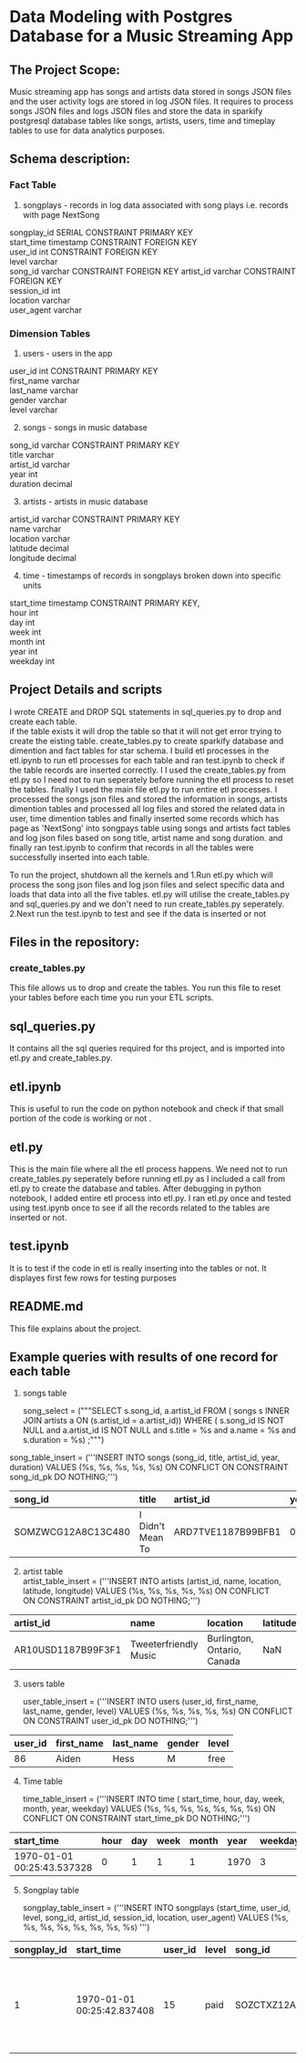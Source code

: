 # Data Modeling with Postgres Database for a Music Streaming App  

## The Project Scope:

Music streaming app has songs and artists data stored in songs JSON files and the user activity logs are stored in log JSON files. It requires to process songs JSON files and logs JSON files and store the data in sparkify postgresql database tables like songs, artists, users, time and timeplay tables to use for data analytics purposes. 

## Schema description:   

### Fact Table   

1. songplays - records in log data associated with song plays i.e. records with page NextSong   

songplay_id SERIAL CONSTRAINT PRIMARY KEY   
start_time timestamp CONSTRAINT FOREIGN KEY  
user_id int CONSTRAINT FOREIGN KEY  
level varchar   
song_id varchar CONSTRAINT FOREIGN KEY 
artist_id varchar CONSTRAINT FOREIGN KEY  
session_id int   
location varchar   
user_agent varchar 

### Dimension Tables   

1. users - users in the app   

  user_id int CONSTRAINT PRIMARY KEY   
  first_name varchar   
  last_name varchar   
  gender varchar   
  level varchar 


2. songs - songs in music database   

  song_id varchar CONSTRAINT PRIMARY KEY   
  title varchar   
  artist_id varchar   
  year int   
  duration decimal   

3. artists - artists in music database   

  artist_id varchar CONSTRAINT PRIMARY KEY   
  name varchar   
  location varchar   
  latitude decimal   
  longitude decimal   

4. time - timestamps of records in songplays broken down into specific units

  start_time timestamp CONSTRAINT PRIMARY KEY,   
  hour int   
  day int   
  week int   
  month int   
  year int   
  weekday int 


## Project Details and scripts

I wrote  CREATE and DROP SQL statements in sql_queries.py to drop and create each table.   
if the table exists it will drop the table so that it will not get error trying to create the eisting table.
create_tables.py to create sparkify database and dimention and fact tables for star schema.
I build etl processes in the etl.ipynb to run etl processes for each table and ran test.ipynb to check if the table records are inserted correctly. I I used the create_tables.py from etl.py so I need not to run seperately before running the etl process to reset the tables. 
finally I used the main file etl.py to run entire etl processes. I processed the songs json files and stored the information in songs, artists dimention tables and processed all log files and stored the related data in user, time dimention tables and finally inserted some records which has page as 'NextSong' into songpays table using songs and artists fact tables and log json files based on song title, artist name and song duration. and finally ran test.ipynb to confirm that records in all the tables were successfully inserted into each table. 
 
 To run the project, shutdown all the kernels and 
1.Run etl.py which will process the song json files and log json files and select specific data and loads that data into all the five tables. etl.py will utilise the create_tables.py and sql_queries.py and we don't need to run create_tables.py seperately.
2.Next run the test.ipynb to test and see if the data is inserted or not


## Files in the repository:   

### create_tables.py  
This file allows us to drop and create the tables. You run this file to reset your tables before each time you run your ETL scripts.   
## sql_queries.py   
It contains all the sql queries required for ths project, and is imported into etl.py and create_tables.py.
## etl.ipynb   
This is useful to run the code on python notebook and check if that small portion of the code is working or not .
## etl.py   
This is the main file  where all the etl process happens. We need not to run create_tables.py seperately before running etl.py as I included a call from etl.py to create the database and tables. After debugging in python notebook, I added entire etl process into etl.py. I ran etl.py once and tested using test.ipynb once to see if all the records related to the tables are inserted or not.
## test.ipynb   
It is to test if the code in etl is really inserting into the tables or not. It displayes first few rows for testing purposes
## README.md   
This file explains about the project.

## Example queries with results of one record for each table

1. songs table   
   
   song_select = ("""SELECT s.song_id, a.artist_id
                  FROM ( songs s 
                         INNER JOIN artists a 
                         ON (s.artist_id = a.artist_id)) 
                         WHERE ( s.song_id IS NOT NULL
                         and a.artist_id IS NOT NULL
                         and s.title = %s
                         and a.name = %s
                         and s.duration = %s) ;""") 


song_table_insert = ('''INSERT INTO songs (song_id, title, artist_id, year, duration) VALUES (%s, %s, %s, %s, %s) ON CONFLICT ON CONSTRAINT song_id_pk 
                        DO NOTHING;''')

|song_id                |title                   |artist_id               |year      |duration    |   
|:----------------------|:-----------------------|:-----------------------|:---------|:-----------| 
|SOMZWCG12A8C13C480     |I Didn't Mean To        |ARD7TVE1187B99BFB1      |0         |218.93179   |

2. artist table   
    artist_table_insert = ('''INSERT INTO artists (artist_id, name, location, latitude, longitude) VALUES (%s, %s, %s, %s, %s) ON CONFLICT  
                              ON  CONSTRAINT artist_id_pk DO NOTHING;''')

|artist_id              |name                    |location                    |latitude           |longitude      |   
|:----------------------|:-----------------------|:-----------------------    |:---------         |:-----------   | 
|AR10USD1187B99F3F1     |Tweeterfriendly Music   |Burlington, Ontario, Canada |NaN                |NaN            |
        

3. users table   

    user_table_insert = ('''INSERT INTO users (user_id, first_name, last_name, gender, level) VALUES (%s, %s, %s, %s, %s) ON CONFLICT ON CONSTRAINT                                 user_id_pk DO NOTHING;''')

|user_id                | first_name              |last_name                |gender            |level          |
|:----------------------|:----------------------- |:----------------------- |:---------        |:-----------   | 
|86                     | Aiden                   |Hess                     |M                 |free           |   

4. Time table   

   time_table_insert = ('''INSERT INTO time ( start_time, hour, day, week, month, year, weekday) VALUES (%s, %s, %s, %s, %s, %s, %s) ON CONFLICT ON                                 CONSTRAINT start_time_pk 
                            DO NOTHING;''') 
   
|start_time                     |hour           |day            |week       |month      |year     |weekday    |
|:----------------------        |:--------------|:--------------|:---------  |:-------  |:--------|:----------|   
|1970-01-01 00:25:43.537328     |0              |1              |1           |1         |1970     |3          |   

5. Songplay table   


    songplay_table_insert = ('''INSERT INTO songplays (start_time, user_id, level, song_id,
                            artist_id, session_id, location, user_agent) 
                            VALUES (%s, %s, %s, %s, %s, %s, %s, %s) ''')
                            

|songplay_id|start_time                 |user_id|level |song_id            |artist_id         |session_id|location                |user_agent                          |
|:--------- |:--------------            |:------|:---- |:-------           |:--------         |:---------|------------            |-----------                         |   
|1          |1970-01-01 00:25:42.837408 |15     |paid  |SOZCTXZ12AB0182364 |AR5KOSW1187FB35FF4|818       |Chicago-Naperville-Elgin,<br> IL-IN-WI|"Mozilla/5.0 (X11; Linux x86_64)<br> AppleWebKit/537.36 (KHTML, like Gecko)<br> Ubuntu Chromium/36.0.1985.125 <br>Chrome/36.0.1985.125 Safari/537.36"



